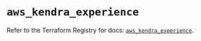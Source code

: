 # `aws_kendra_experience`

Refer to the Terraform Registry for docs: [`aws_kendra_experience`](https://registry.terraform.io/providers/hashicorp/aws/6.12.0/docs/resources/kendra_experience).
